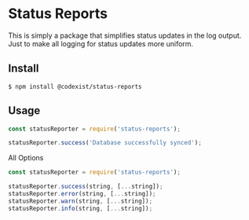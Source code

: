 # Status Reports

This is simply a package that simplifies status updates in the log output.
Just to make all logging for status updates more uniform.

## Install
```console
$ npm install @codexist/status-reports
```

## Usage
```js
const statusReporter = require('status-reports');

statusReporter.success('Database successfully synced');
```

All Options

```js
const statusReporter = require('status-reports');

statusReporter.success(string, [...string]);
statusReporter.error(string, [...string]);
statusReporter.warn(string, [...string]);
statusReporter.info(string, [...string]);
```
